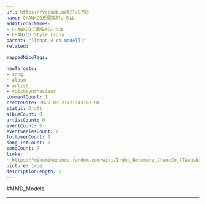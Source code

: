 ```yaml
---
url: https://vocadb.net/T/8793
name: CHAN×CO氏風猫村いろは
additionalNames: 
- CHANxCO氏風猫村いろは
- CHANxCO Style Iroha
parent: "[[chan-x-co-model]]"
related:

mappedNicoTags:

newTargets:
- song
- album
- artist
- voicesynthesizer
commentCount: 1
createDate: 2022-03-21T21:43:07.94
status: Draft
albumCount: 0
artistCount: 0
eventCount: 0
eventSeriesCount: 0
followerCount: 1
songListCount: 0
songCount: 7
links: 
- https://mikumikudance.fandom.com/wiki/Iroha_Nekomura_ChanxCo_(Tawashi)
picture: true
descriptionLength: 0
---
```


#MMD_Models



---

